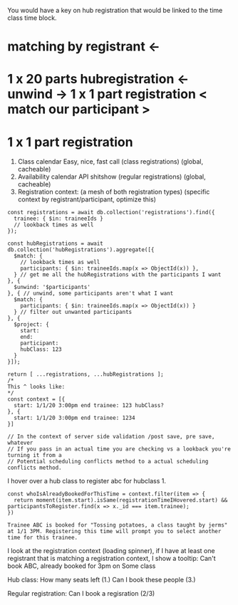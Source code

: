 You would have a key on hub registration that would be linked to the time class time block.

# matching by registrant <-

# 1 x 20 parts hubregistration <- unwind -> 1 x 1 part registration < match our participant >
# 1 x 1 part registration

1. Class calendar Easy, nice, fast call (class registrations) (global, cacheable)
2. Availability calendar API shitshow (regular registrations) (global, cacheable)
3. Registration context: (a mesh of both registration types) (specific context by registrant/participant, optimize this)

```
const registrations = await db.collection('registrations').find({
  trainee: { $in: traineeIds }
  // lookback times as well
});

const hubRegistrations = await db.collection('hubRegistrations').aggregate([{
  $match: {
    // lookback times as well
    participants: { $in: traineeIds.map(x => ObjectId(x)) },
  } // get me all the hubRegistrations with the participants I want
}, {
  $unwind: '$participants'
}, { // unwind, some participants aren't what I want
  $match: {
    participants: { $in: traineeIds.map(x => ObjectId(x)) }
  } // filter out unwanted participants
}, {
  $project: {
    start:
    end:
    participant:
    hubClass: 123
  }
}]);

return [ ...registrations, ...hubRegistrations ];
/*
This ^ looks like:
*/
const context = [{
  start: 1/1/20 3:00pm end trainee: 123 hubClass?
}, {
  start: 1/1/20 3:00pm end trainee: 1234
}]

// In the context of server side validation /post save, pre save, whatever
// If you pass in an actual time you are checking vs a lookback you're turning it from a 
// Potential scheduling conflicts method to a actual scheduling conflicts method.
```
I hover over a hub class to register abc for hubclass 1.

```
const whoIsAlreadyBookedForThisTime = context.filter(item => {
  return moment(item.start).isSame(registrationTimeIHovered.start) && participantsToRegister.find(x => x._id === item.trainee);
})

Trainee ABC is booked for "Tossing potatoes, a class taught by jerms" at 1/1 3PM. Registering this time will prompt you to select another time for this trainee.
```

I look at the registration context (loading spinner), if I have at least one registrant that is matching a registration context, I show a tooltip: Can't book ABC, already booked for 3pm on Some class

Hub class:
How many seats left (1.)
Can I book these people (3.)

Regular registration:
Can I book a regisration (2/3)
